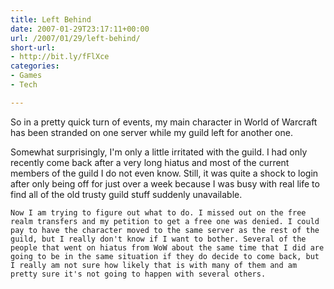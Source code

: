 ```yaml
---
title: Left Behind
date: 2007-01-29T23:17:11+00:00
url: /2007/01/29/left-behind/
short-url:
- http://bit.ly/fFlXce
categories:
- Games
- Tech

---
```

<div class='microid-mailto+http:sha1:84aee140e902f0b608c38ac42776be16dfc718ad'>

So in a pretty quick turn of events, my main character in World of Warcraft has been stranded on one server while my guild left for another one.

Somewhat surprisingly, I'm only a little irritated with the guild. I had only recently come back after a very long hiatus and most of the current members of the guild I do not even know. Still, it was quite a shock to login after only being off for just over a week because I was busy with real life to find all of the old trusty guild stuff suddenly unavailable.

    Now I am trying to figure out what to do. I missed out on the free realm transfers and my petition to get a free one was denied. I could pay to have the character moved to the same server as the rest of the guild, but I really don't know if I want to bother. Several of the people that went on hiatus from WoW about the same time that I did are going to be in the same situation if they do decide to come back, but I really am not sure how likely that is with many of them and am pretty sure it's not going to happen with several others.
  
